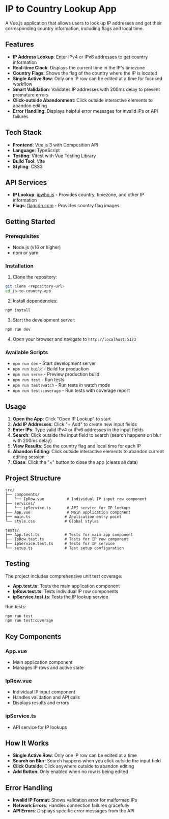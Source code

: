# IP to Country Lookup App

A Vue.js application that allows users to look up IP addresses and get their corresponding country information, including flags and local time.

## Features

- **IP Address Lookup**: Enter IPv4 or IPv6 addresses to get country information
- **Real-time Clock**: Displays the current time in the IP's timezone
- **Country Flags**: Shows the flag of the country where the IP is located
- **Single Active Row**: Only one IP row can be edited at a time for focused workflow
- **Smart Validation**: Validates IP addresses with 200ms delay to prevent premature errors
- **Click-outside Abandonment**: Click outside interactive elements to abandon editing
- **Error Handling**: Displays helpful error messages for invalid IPs or API failures

## Tech Stack

- **Frontend**: Vue.js 3 with Composition API
- **Language**: TypeScript
- **Testing**: Vitest with Vue Testing Library
- **Build Tool**: Vite
- **Styling**: CSS3

## API Services

- **IP Lookup**: [ipwho.is](https://ipwho.is/) - Provides country, timezone, and other IP information
- **Flags**: [flagcdn.com](https://flagcdn.com/) - Provides country flag images

## Getting Started

### Prerequisites

- Node.js (v16 or higher)
- npm or yarn

### Installation

1. Clone the repository:

```bash
git clone <repository-url>
cd ip-to-country-app
```

2. Install dependencies:

```bash
npm install
```

3. Start the development server:

```bash
npm run dev
```

4. Open your browser and navigate to `http://localhost:5173`

### Available Scripts

- `npm run dev` - Start development server
- `npm run build` - Build for production
- `npm run serve` - Preview production build
- `npm run test` - Run tests
- `npm run test:watch` - Run tests in watch mode
- `npm run test:coverage` - Run tests with coverage report

## Usage

1. **Open the App**: Click "Open IP Lookup" to start
2. **Add IP Addresses**: Click "+ Add" to create new input fields
3. **Enter IPs**: Type valid IPv4 or IPv6 addresses in the input fields
4. **Search**: Click outside the input field to search (search happens on blur with 200ms delay)
5. **View Results**: See the country flag and local time for each IP
6. **Abandon Editing**: Click outside interactive elements to abandon current editing session
7. **Close**: Click the "×" button to close the app (clears all data)

## Project Structure

```
src/
├── components/
│   └── IpRow.vue          # Individual IP input row component
├── services/
│   └── ipService.ts       # API service for IP lookups
├── App.vue                # Main application component
├── main.ts               # Application entry point
└── style.css             # Global styles

tests/
├── App.test.ts           # Tests for main app component
├── IpRow.test.ts         # Tests for IP row component
├── ipService.test.ts     # Tests for IP service
└── setup.ts              # Test setup configuration
```

## Testing

The project includes comprehensive unit test coverage:

- **App.test.ts**: Tests the main application component
- **IpRow.test.ts**: Tests individual IP row components
- **ipService.test.ts**: Tests the IP lookup service

Run tests:

```bash
npm run test
npm run test:coverage
```

## Key Components

### App.vue

- Main application component
- Manages IP rows and active state

### IpRow.vue

- Individual IP input component
- Handles validation and API calls
- Displays results and errors

### ipService.ts

- API service for IP lookups

## How It Works

- **Single Active Row**: Only one IP row can be edited at a time
- **Search on Blur**: Search happens when you click outside the input field
- **Click Outside**: Click anywhere outside to abandon editing
- **Add Button**: Only enabled when no row is being edited

## Error Handling

- **Invalid IP Format**: Shows validation error for malformed IPs
- **Network Errors**: Handles connection failures gracefully
- **API Errors**: Displays specific error messages from the API